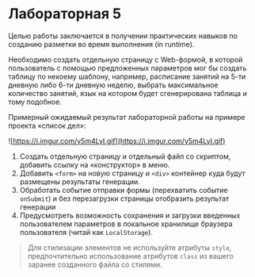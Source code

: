 # Лабораторная 5

Целью работы заключается в получении практических навыков по созданию разметки во время выполнения (in runtime).

Необходимо создать отдельную страницу с Web-формой, в которой пользователь с помощью предложенных параметров мог бы создать таблицу по некоему шаблону, например, расписание занятий на 5-ти дневную либо 6-ти дневную неделю, выбрать максимальное количество занятий, язык на котором будет сгенерирована таблица и тому подобное.

Примерный ожидаемый результат лабораторной работы на примере проекта «список дел»:

![https://i.imgur.com/y5m4LyI.gif](https://i.imgur.com/y5m4LyI.gif)

1. Создать отдельную страницу и отдельный файл со скриптом, добавить ссылку на «конструктор» в меню.
2. Добавить `<form>` на новую страницу и `<div>` контейнер куда будут размещены результаты генерации.
3. Обработать событие отправки формы (перехватить событие `onSubmit`) и без перезагрузки страницы отобразить результат генерации
4. Предусмотреть возможность сохранения и загрузки введенных пользователем параметров в локальное хранилище браузера пользователя (читай как `LocalStorage`).

> Для стилизации элементов не используйте атрибуты `style`, предпочтительно использование атрибутов `class` из вашего заранее созданного файла со стилями.
